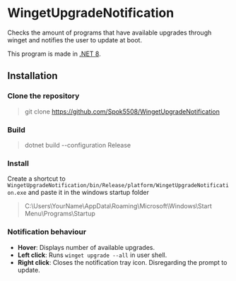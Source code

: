 # WingetUpgradeNotification

Checks the amount of programs that have available upgrades through winget and notifies the user to update at boot.

This program is made in [.NET 8](https://dotnet.microsoft.com/en-us/download/dotnet/8.0).

## Installation
### Clone the repository
> git clone https://github.com/Spok5508/WingetUpgradeNotification

### Build
> dotnet build --configuration Release

### Install
Create a shortcut to ```WingetUpgradeNotification/bin/Release/platform/WingetUpgradeNotification.exe``` and paste it in the windows startup folder
> C:\Users\YourName\AppData\Roaming\Microsoft\Windows\Start Menu\Programs\Startup

### Notification behaviour
- **Hover**: Displays number of available upgrades.
- **Left click**: Runs ```winget upgrade --all``` in user shell.
- **Right click**: Closes the notification tray icon. Disregarding the prompt to update.

